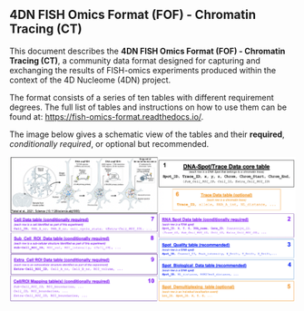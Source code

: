 ## 4DN FISH Omics Format (FOF) - Chromatin Tracing (CT)

This document describes the **4DN FISH Omics Format (FOF) - Chromatin Tracing (CT)**, a community data format designed for capturing and exchanging the results of FISH-omics experiments produced within the context of the 4D Nucleome (4DN) project.

The format consists of a series of ten tables with different requirement degrees.
The full list of tables and instructions on how to use them can be found at: https://fish-omics-format.readthedocs.io/.

The image below gives a schematic view of the tables and their **required**, *conditionally required*, or optional but recommended.

<img align="right" src="docs/source/images/FOF-CT_graph.png">
